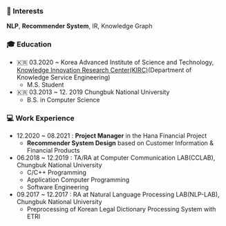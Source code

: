 ### 📡 Interests
**NLP**, **Recommender System**, IR, Knowledge Graph


### 🎓 Education
  - 🇰🇷 03.2020 ~ Korea Advanced Institute of Science and Technology, [Knowledge Innovation Research Center(KIRC)](https://kirc.kaist.ac.kr/)(Department of Knowledge Service Engineering)
    - M.S. Student
  - 🇰🇷 03.2013 ~ 12. 2019 Chungbuk National University
    - B.S. in Computer Science


### 💻 Work Experience
  - 12.2020 ~ 08.2021 : **Project Manager** in the Hana Financial Project
    -  **Recommender System Design** based on Customer Information & Financial Products
  - 06.2018 ~ 12.2019 : TA/RA at Computer Communication LAB(CCLAB), Chungbuk National University
    -  C/C++ Programming
    -  Application Computer Programming
    -  Software Engineering
  - 09.2017 ~ 12.2017 : RA at Natural Language Processing LAB(NLP-LAB), Chungbuk National University
    - Preprocessing of Korean Legal Dictionary Processing System with ETRI
